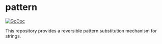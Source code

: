 # pattern

[![GoDoc](https://img.shields.io/static/v1?label=godoc&message=reference&color=blue)](https://pkg.go.dev/github.com/creachadair/pattern)

This repository provides a reversible pattern substitution mechanism for strings.
